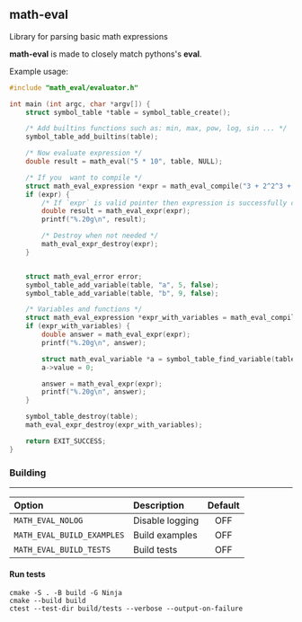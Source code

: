 ## math-eval

Library for parsing basic math expressions

**math-eval** is made to closely match pythons's **eval**.

Example usage:

```c
#include "math_eval/evaluator.h"

int main (int argc, char *argv[]) {
    struct symbol_table *table = symbol_table_create();

    /* Add builtins functions such as: min, max, pow, log, sin ... */
    symbol_table_add_builtins(table);

    /* Now evaluate expression */
    double result = math_eval("5 * 10", table, NULL);

    /* If you  want to compile */
    struct math_eval_expression *expr = math_eval_compile("3 + 2^2^3 + -7^2", table, NULL);
    if (expr) {
        /* If `expr` is valid pointer then expression is successfully compiled */
        double result = math_eval_expr(expr);
        printf("%.20g\n", result);

        /* Destroy when not needed */
        math_eval_expr_destroy(expr);
    }


    struct math_eval_error error;
    symbol_table_add_variable(table, "a", 5, false);
    symbol_table_add_variable(table, "b", 9, false);

    /* Variables and functions */
    struct math_eval_expression *expr_with_variables = math_eval_compile("max(a, b) - (3 * 3) / 9", table, &error);
    if (expr_with_variables) {
        double answer = math_eval_expr(expr);
        printf("%.20g\n", answer);

        struct math_eval_variable *a = symbol_table_find_variable(table, "a");
        a->value = 0;

        answer = math_eval_expr(expr);
        printf("%.20g\n", answer);
    }

    symbol_table_destroy(table);
    math_eval_expr_destroy(expr_with_variables);

    return EXIT_SUCCESS;
}
```

### Building

---

| Option                     | Description     | Default |
| :------------------------- | :-------------- | :-----: |
| `MATH_EVAL_NOLOG`          | Disable logging |   OFF   |
| `MATH_EVAL_BUILD_EXAMPLES` | Build examples  |   OFF   |
| `MATH_EVAL_BUILD_TESTS`    | Build tests     |   OFF   |

#### Run tests

    cmake -S . -B build -G Ninja
    cmake --build build
    ctest --test-dir build/tests --verbose --output-on-failure
